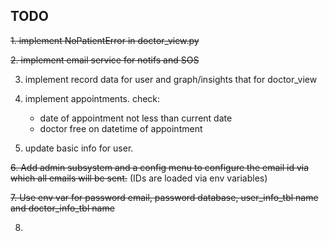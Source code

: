 ## TODO

~~1. implement NoPatientError in doctor_view.py~~

~~2. implement email service for notifs and SOS~~

3. implement record data for user and graph/insights that for doctor_view  

4. implement appointments. check:
    * date of appointment not less than current date
    * doctor free on datetime of appointment

5. update basic info for user. 

~~6. Add admin subsystem and a config menu to configure the email id via which all emails will be sent.~~ (IDs are loaded via env variables)

~~7. Use env var for password email, password database, user_info_tbl name and doctor_info_tbl name~~

8. 